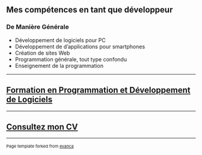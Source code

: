 ## Mes compétences en tant que développeur

### De Manière Générale

- Développement de logiciels pour PC
- Développement de d’applications pour smartphones
- Création de sites Web
- Programmation générale, tout type confondu
- Enseignement de la programmation

---

## [Formation en Programmation et Développement de Logiciels](/fr/formation.html)

---

## [Consultez mon CV](/fr/resume.html)

---

<p style="font-size:11px">Page template forked from <a href="https://github.com/evanca/quick-portfolio">evanca</a></p>
